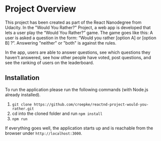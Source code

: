 # Project Overview

This project has been created as part of the React Nanodegree from Udacity.
In the "Would You Rather?" Project, a web app is developed that lets a user play the “Would You Rather?” game. The game goes like this: A user is asked a question in the form: “Would you rather [option A] or [option B] ?”. Answering "neither" or "both" is against the rules.

In the app, users are able to answer questions, see which questions they haven’t answered, see how other people have voted, post questions, and see the ranking of users on the leaderboard.

## Installation

To run the application please run the following commands (with Node.js already installed).

1. `git clone https://github.com/croepke/reactnd-project-would-you-rather.git`
2. cd into the cloned folder and run `npm install`
3. `npm run`

If everything goes well, the application starts up and is reachable from the browser under `http://localhost:3000`.

